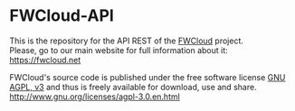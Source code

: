 # FWCloud-API
This is the repository for the API REST of the <a href="https://fwcloud.net">FWCloud</a> project.<br>
Please, go to our main website for full information about it:<br>
https://fwcloud.net

FWCloud's source code is published under the free software license <a href="http://www.gnu.org/licenses/agpl-3.0.en.html">GNU AGPL, v3</a> and thus is freely available for download, use and share.<br>
http://www.gnu.org/licenses/agpl-3.0.en.html
